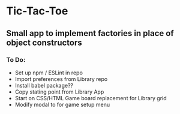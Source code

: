 # Tic-Tac-Toe
## Small app to implement factories in place of object constructors

### To Do:
* Set up npm / ESLint in repo
* Import preferences from Library repo
* Install babel package??
* Copy stating point from Library App
* Start on CSS/HTML Game board replacement for Library grid
* Modify modal to for game setup menu 
